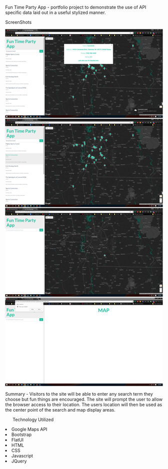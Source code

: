 <!DOCTYPE html>
<html lang="en">
<head>
	<title>README</title>
</head>
<body>

<p>Fun Time Party App - portfolio project to demonstrate the use of API specific data laid out in a useful stylized manner.</p>

<p>ScreenShots</p>
<img src="screenshots\FunTimeScreenShot1.png" alt="Page load screen shot">
<img src="screenshots\FunTimeScreenShot2.png" alt="Map load screeh shot">
<img src="screenshots\FunTimeScreenShot3.png" alt="search results and side bar item highlight screen shot">
<img src="screenshots\FunTimeScreenShot4.png" alt="Map marker hover screen shot">

<p>Summary - Visitors to the site will be able to enter any search term they choose but fun things are encouraged.  The site will prompt the user to allow the browser access to their location. The users location will then be used as the center point of the search and map display areas.   </p>

<p>
<ul>Technology Utilized</ul> 
	<li>Google Maps API</li>
	<li>Bootstrap</li>
	<li>FlatUI</li>
	<li>HTML</li>
	<li>CSS</li>
	<li>Javascript</li>
	<li>JQuery</li>
</p>

</body>
</html>




 





